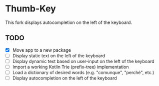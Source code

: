 # Thumb-Key

This fork displays autocompletion on the left of the keyboard.

## TODO

- [x] Move app to a new package
- [ ] Display static text on the left of the keyboard
- [ ] Display dynamic text based on user-input on the left of the keyboard
- [ ] Import a working Kotlin Trie (prefix-tree) implementation
- [ ] Load a dictionary of desired words (e.g. "comunque", "perché", etc.) 
- [ ] Display autocompletion on the left of the keyboard